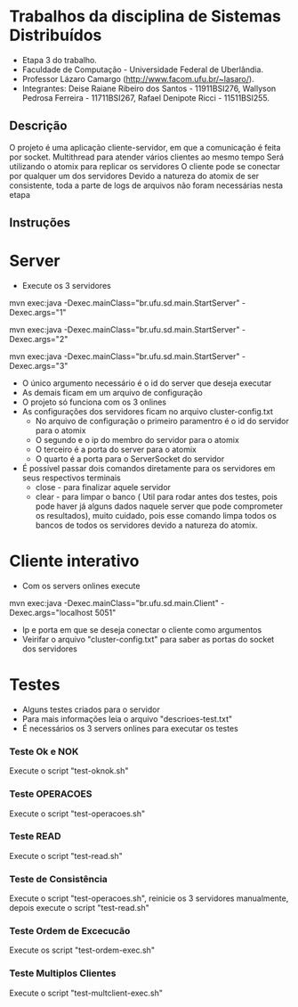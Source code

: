 # Trabalhos da disciplina de Sistemas Distribuídos

- Etapa 3 do trabalho.
- Faculdade de Computação - Universidade Federal de Uberlândia.
- Professor Lázaro Camargo (http://www.facom.ufu.br/~lasaro/).
- Integrantes:  Deise Raiane Ribeiro dos Santos - 11911BSI276, 
              Wallyson Pedrosa Ferreira - 11711BSI267, 
              Rafael Denipote Ricci - 11511BSI255.

## Descrição

O projeto é uma aplicação cliente-servidor, em que a comunicação é feita por socket.
Multithread para atender vários clientes ao mesmo tempo
Será utilizando o atomix para replicar os servidores
O cliente pode se conectar por qualquer um dos servidores
Devido a natureza do atomix de ser consistente, toda a parte de logs de arquivos não foram necessárias nesta etapa

## Instruções
# Server

- Execute os 3 servidores

mvn exec:java -Dexec.mainClass="br.ufu.sd.main.StartServer" -Dexec.args="1"

mvn exec:java -Dexec.mainClass="br.ufu.sd.main.StartServer" -Dexec.args="2"

mvn exec:java -Dexec.mainClass="br.ufu.sd.main.StartServer" -Dexec.args="3"


- O único argumento necessário é o id do server que deseja executar
- As demais ficam em um arquivo de configuração 
- O projeto só funciona com os 3 onlines
- As configurações dos servidores ficam no arquivo cluster-config.txt
  - No arquivo de configuração o primeiro paramentro é o id do servidor para o atomix
  - O segundo e o ip do membro do servidor para o atomix
  - O terceiro é a porta do server para o atomix
  - O quarto é a porta para o ServerSocket do servidor
 - É possível passar dois comandos diretamente para os servidores em seus respectivos terminais
   - close - para finalizar aquele servidor
   - clear - para limpar o banco ( Util para rodar antes dos testes, pois pode haver já alguns dados naquele server que pode comprometer os resultados), muito cuidado, pois esse comando limpa todos os bancos de todos os servidores devido a natureza do atomix. 
  
# Cliente interativo

- Com os servers onlines execute


mvn exec:java -Dexec.mainClass="br.ufu.sd.main.Client" -Dexec.args="localhost 5051"


- Ip e porta em que se deseja conectar o cliente como argumentos
- Veirifar o arquivo "cluster-config.txt" para saber as portas do socket dos servidores

# Testes

- Alguns testes criados para o servidor
- Para mais informações leia o arquivo "descrioes-test.txt"
- É necessários os 3 servers onlines para executar os testes

### Teste Ok e NOK
Execute o script "test-oknok.sh"

### Teste OPERACOES
Execute o script "test-operacoes.sh"

### Teste READ
Execute o script "test-read.sh"

### Teste de Consistência
Execute o script "test-operacoes.sh", reinicie os 3 servidores manualmente, depois execute o script "test-read.sh"

### Teste Ordem de Excecucão
Execute os script "test-ordem-exec.sh"

### Teste Multiplos Clientes
Execute o script "test-multclient-exec.sh"

